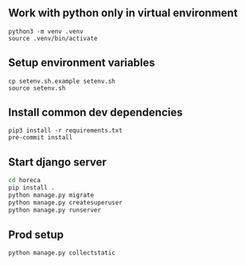 ## Work with python only in virtual environment
```
python3 -m venv .venv
source .venv/bin/activate
```
## Setup environment variables
```
cp setenv.sh.example setenv.sh
source setenv.sh
```

## Install common dev dependencies
```
pip3 install -r requirements.txt
pre-commit install
```

## Start django server
```sh
cd horeca
pip install .
python manage.py migrate
python manage.py createsuperuser
python manage.py runserver 
```

## Prod setup
```sh
python manage.py collectstatic
```
